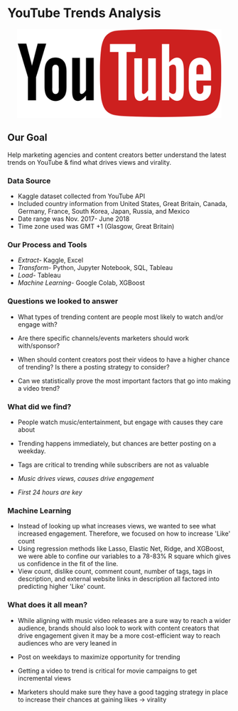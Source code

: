 # YouTube Trends Analysis

<p align="center">
  <img width="460" height="200" src="images/youtube.png">
</p>



## Our Goal

Help marketing agencies and content creators better understand the latest trends on YouTube & find what drives views and virality.


### Data Source
* Kaggle dataset collected from YouTube API
* Included country information from United States, Great Britain, Canada, Germany, France, South Korea, Japan, Russia, and Mexico
* Date range was Nov. 2017- June 2018
* Time zone used was GMT +1 (Glasgow, Great Britain)


### Our Process and Tools

* *Extract-* Kaggle, Excel
* *Transform-* Python, Jupyter Notebook, SQL, Tableau
* *Load-* Tableau
* *Machine Learning-* Google Colab, XGBoost


### Questions we looked to answer

* What types of trending content are people most likely to watch and/or engage with?

* Are there specific channels/events marketers should work with/sponsor?

* When should content creators post their videos to have a higher chance of trending? Is there a posting strategy to consider?

* Can we statistically prove the most important factors that go into making a video trend?


### What did we find?

* People watch music/entertainment, but engage with causes they care about
* Trending happens immediately, but chances are better posting on a weekday.
* Tags are critical to trending while subscribers are not as valuable

* *Music drives views, causes drive engagement*
* *First 24 hours are key* 

### Machine Learning

* Instead of looking up what increases views, we wanted to see what increased engagement. Therefore, we focused on how to increase 'Like' count
* Using regression methods like Lasso, Elastic Net, Ridge, and XGBoost, we were able to confine our variables to a 78-83% R square which gives us confidence in the fit of the line.
* View count, dislike count, comment count, number of tags, tags in description, and external website links in description all factored into predicting higher 'Like' count.


### What does it all mean?

* While aligning with music video releases are a sure way to reach a wider audience, brands should also look to work with content creators that drive engagement given it may be a more cost-efficient way to reach audiences who are very leaned in

* Post on weekdays to maximize opportunity for trending

* Getting a video to trend is critical for movie campaigns to get incremental views

* Marketers should make sure they have a good tagging strategy in place to increase their chances at gaining likes → virality





